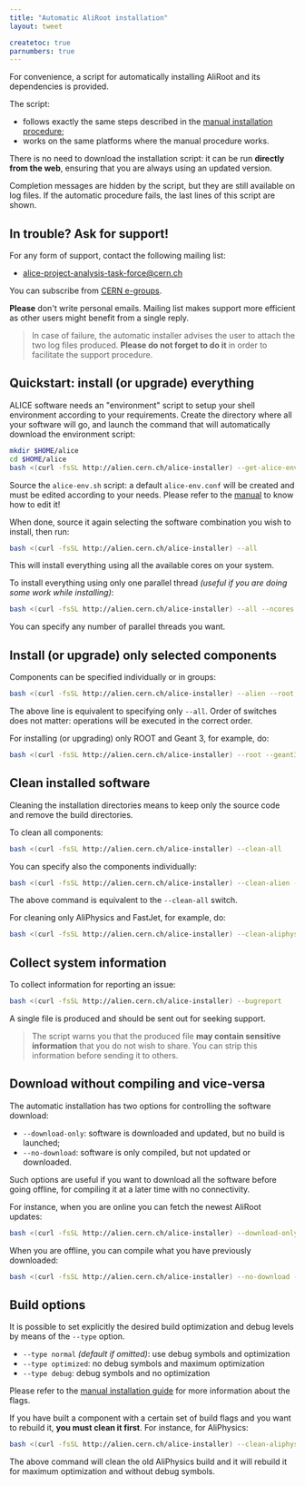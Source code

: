 ```yaml
---
title: "Automatic AliRoot installation"
layout: tweet

createtoc: true
parnumbers: true
---
```



For convenience, a script for automatically installing AliRoot and its
dependencies is provided.

The script:

* follows exactly the same steps described in the
  [manual installation procedure](../manual);
* works on the same platforms where the manual procedure works.

There is no need to download the installation script: it can be run
**directly from the web**, ensuring that you are always using an
updated version.

Completion messages are hidden by the script, but they are still
available on log files. If the automatic procedure fails, the last
lines of this script are shown.


In trouble? Ask for support!
----------------------------

For any form of support, contact the following mailing list:

* <alice-project-analysis-task-force@cern.ch>

You can subscribe from [CERN e-groups](https://e-groups.cern.ch/).

**Please** don't write personal emails. Mailing list makes support
more efficient as other users might benefit from a single reply.

> In case of failure, the automatic installer advises the user to
> attach the two log files produced. **Please do not forget to do it**
> in order to facilitate the support procedure.


Quickstart: install (or upgrade) everything
-------------------------------------------

ALICE software needs an "environment" script to setup your shell environment
according to your requirements. Create the directory where all your software
will go, and launch the command that will automatically download the environment
script:

```bash
mkdir $HOME/alice
cd $HOME/alice
bash <(curl -fsSL http://alien.cern.ch/alice-installer) --get-alice-env
```

Source the `alice-env.sh` script: a default `alice-env.conf` will be created and
must be edited according to your needs. Please refer to the
[manual](../manual) to know how to edit it!

When done, source it again selecting the software combination you wish to
install, then run:

```bash
bash <(curl -fsSL http://alien.cern.ch/alice-installer) --all
```

This will install everything using all the available cores on your system.

To install everything using only one parallel thread *(useful if you
are doing some work while installing)*:

```bash
bash <(curl -fsSL http://alien.cern.ch/alice-installer) --all --ncores 1
```

You can specify any number of parallel threads you want.


Install (or upgrade) only selected components
---------------------------------------------

Components can be specified individually or in groups:

```bash
bash <(curl -fsSL http://alien.cern.ch/alice-installer) --alien --root --geant3 --aliroot --aliphysics --fastjet
```

The above line is equivalent to specifying only `--all`. Order of switches does
not matter: operations will be executed in the correct order.

For installing (or upgrading) only ROOT and Geant 3, for example, do:

```bash
bash <(curl -fsSL http://alien.cern.ch/alice-installer) --root --geant3
```


Clean installed software
------------------------

Cleaning the installation directories means to keep only the source
code and remove the build directories.

To clean all components:

```bash
bash <(curl -fsSL http://alien.cern.ch/alice-installer) --clean-all
```

You can specify also the components individually:

```bash
bash <(curl -fsSL http://alien.cern.ch/alice-installer) --clean-alien --clean-root --clean-geant3 --clean-aliroot --clean-fastjet --clean-aliphysics
```

The above command is equivalent to the `--clean-all` switch.

For cleaning only AliPhysics and FastJet, for example, do:

```bash
bash <(curl -fsSL http://alien.cern.ch/alice-installer) --clean-aliphysics --clean-fastjet
```


Collect system information
--------------------------

To collect information for reporting an issue:

```bash
bash <(curl -fsSL http://alien.cern.ch/alice-installer) --bugreport
```

A single file is produced and should be sent out for seeking support.

> The script warns you that the produced file **may contain sensitive
> information** that you do not wish to share. You can strip this
> information before sending it to others.


Download without compiling and vice-versa
-----------------------------------------

The automatic installation has two options for controlling the
software download:

* `--download-only`: software is downloaded and updated, but no build
  is launched;
* `--no-download`: software is only compiled, but not updated or
  downloaded.

Such options are useful if you want to download all the software
before going offline, for compiling it at a later time with no
connectivity.

For instance, when you are online you can fetch the newest AliRoot
updates:

```bash
bash <(curl -fsSL http://alien.cern.ch/alice-installer) --download-only --aliroot
```

When you are offline, you can compile what you have previously
downloaded:

```bash
bash <(curl -fsSL http://alien.cern.ch/alice-installer) --no-download --aliroot
```


Build options
-------------

It is possible to set explicitly the desired build optimization and debug levels
by means of the `--type` option.

* `--type normal` *(default if omitted)*: use debug symbols and optimization
* `--type optimized`: no debug symbols and maximum optimization
* `--type debug`: debug symbols and no optimization

Please refer to the [manual installation guide](../manual) for more information
about the flags.

If you have built a component with a certain set of build flags and you want to
rebuild it, **you must clean it first**. For instance, for AliPhysics:

```bash
bash <(curl -fsSL http://alien.cern.ch/alice-installer) --clean-aliphysics --aliphysics --type optimized
```

The above command will clean the old AliPhysics build and it will rebuild it
for maximum optimization and without debug symbols.
